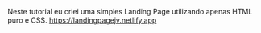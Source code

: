 
Neste tutorial eu criei uma simples Landing Page utilizando apenas HTML puro e CSS.
https://landingpagejv.netlify.app

